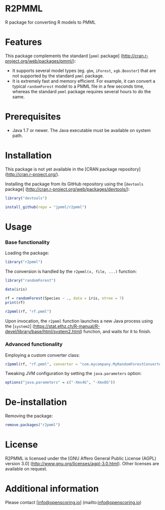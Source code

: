 R2PMML
======

R package for converting R models to PMML

# Features #

This package complements the standard [`pmml` package] (http://cran.r-project.org/web/packages/pmml/):

* It supports several model types (eg. `gbm`, `iForest`, `xgb.Booster`) that are not supported by the standard `pmml` package.
* It is extremely fast and memory efficient. For example, it can convert a typical `randomForest` model to a PMML file in a few seconds time, whereas the standard `pmml` package requires several hours to do the same.

# Prerequisites #

* Java 1.7 or newer. The Java executable must be available on system path.

# Installation #

This package is not yet available in the [CRAN package repository] (http://cran.r-project.org/).

Installing the package from its GitHub repository using the [`devtools` package] (http://cran.r-project.org/web/packages/devtools/):
```R
library("devtools")

install_github(repo = "jpmml/r2pmml")
```

# Usage #

### Base functionality

Loading the package:
```R
library("r2pmml")
```

The conversion is handled by the `r2pmml(x, file, ...)` function:
```R
library("randomForest")

data(iris)

rf = randomForest(Species ~ ., data = iris, ntree = 7)
print(rf)

r2pmml(rf, "rf.pmml")
```

Upon invocation, the `r2pmml` function launches a new Java process using the [`system2`] (https://stat.ethz.ch/R-manual/R-devel/library/base/html/system2.html) function, and waits for it to finish.

### Advanced functionality

Employing a custom converter class:
```R
r2pmml(rf, "rf.pmml", converter = "com.mycompany.MyRandomForestConverter", converter_classpath = "/path/to/myconverter-1.0-SNAPSHOT.jar")
```

Tweaking JVM configuration by setting the `java.parameters` option:
```R
options("java.parameters" = c("-Xms4G", "-Xmx8G"))
```

# De-installation #

Removing the package:
```R
remove.packages("r2pmml")
```

# License #

R2PMML is licensed under the [GNU Affero General Public License (AGPL) version 3.0] (http://www.gnu.org/licenses/agpl-3.0.html). Other licenses are available on request.

# Additional information #

Please contact [info@openscoring.io] (mailto:info@openscoring.io)
